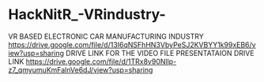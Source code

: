 # HackNitR_-VRindustry-
VR BASED ELECTRONIC CAR MANUFACTURING INDUSTRY
https://drive.google.com/file/d/13I6qNSFhHN3VbyPeSJ2KVBYY1k99xEB6/view?usp=sharing
DRIVE LINK FOR THE VIDEO FILE
PRESENTATAION DRIVE LINK https://drive.google.com/file/d/1TRx8v90Nllp-z7_qmyumuKmFalnVe6dJ/view?usp=sharing
